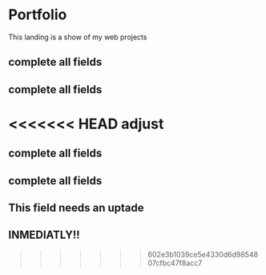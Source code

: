 # Portfolio
This landing is a show of my web projects
## complete all fields
## complete all fields
<<<<<<< HEAD
adjust
=======
## complete all fields
## complete all fields
## This field needs an uptade
## INMEDIATLY!!
>>>>>>> 602e3b1039ce5e4330d6d9854807cfbc47f8acc7
